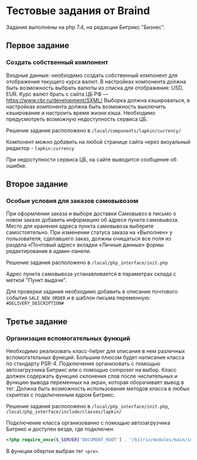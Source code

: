 # Тестовые задания от Braind

Задания выполнены на php 7.4, на редакции Битрикс "Бизнес". 


## Первое задание

### Создать собственный компонент
 
Входные данные: необходимо создать собственный компонент для отображения текущего курса валют. 
В настройках компонента должна быть возможность выбрать валюты из списка для отображения: USD, EUR. 
Курс валют брать с сайта ЦБ РФ —   https://www.cbr.ru/development/SXML/ 
Выборка должна кэшироваться, в настройках компонента должна быть возможность выключить кэширование и настроить время жизни кэша. 
Необходимо предусмотреть возможную недоступность сервиса ЦБ.

Решение задания расположено в `/local/components/lapkin/currency/`

Компонент можно добавить на любой странице сайта через визуальный редактор - `lapkin:currency`

При недоступности сервиса ЦБ, на сайте выводится сообщение об ошибке.


## Второе задание

### Особые условия для заказов самовывозом
 
При оформлении заказа и выборе доставки Самовывоз в письмо о новом заказе добавить информацию об адресе пункта самовывоза. 
Место для хранения адреса пункта самовывоза выберите самостоятельно. 
При изменении статуса заказа на «Выполнен» у пользователя, сделавшего заказ, должны очищаться все поля из раздела «Почтовый адрес» вкладки «Личные данные» формы редактирования в админ-панели.

Решение задания расположено в `/local/php_interface/init.php`

Адрес пункта самовывоза устанавливается в параметрах склада с меткой "Пункт выдачи".

Для проверки задания необходимо добавить в описание почтового события `SALE_NEW_ORDER` и в шаблон письма переменную: `#DELIVERY_DESCRIPTION#`

## Третье задание

### Организация вспомогательных функций

Необходимо реализовать класс-helper для описания в нем различных вспомогательных функций. 
Большим плюсом будет написание класса по стандарту PSR-4. 
Подключение организовать с помощью автозагрузчика Битрикс или c помощью composer на выбор. 
Класс должен содержать функцию склонения слов после числительных и функцию вывода переменных на экран, которая оборачивает вывод в тег. 
Должна быть возможность использования методов класса в любых скриптах с подключенным ядром Битрикс.

Решение задания расположено в `/local/php_interface/init.php`, `/local/php_interface/include/classes/lapkin/`

Подключение класса организованно с помощью автозагрузчика Битрикс и доступен везде, где подключен:
```php
<?php require_once($_SERVER['DOCUMENT_ROOT'] . "/bitrix/modules/main/include/prolog_before.php"); ?>
```

В функции обертки выбран тег `<pre>`.